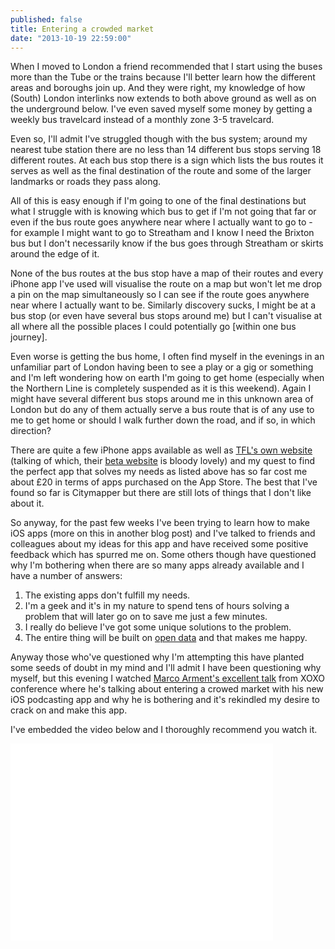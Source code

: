 ```yaml
---
published: false
title: Entering a crowded market
date: "2013-10-19 22:59:00"
---
```


When I moved to London a friend recommended that I start using the buses more than the Tube or the trains because I'll better learn how the different areas and boroughs join up. And they were right, my knowledge of how (South) London interlinks now extends to both above ground as well as on the underground below. I've even saved myself some money by getting a weekly bus travelcard instead of a monthly zone 3-5 travelcard.

Even so, I'll admit I've struggled though with the bus system; around my nearest tube station there are no less than 14 different bus stops serving 18 different routes. At each bus stop there is a sign which lists the bus routes it serves as well as the final destination of the route and some of the larger landmarks or roads they pass along.

All of this is easy enough if I'm going to one of the final destinations but what I struggle with is knowing which bus to get if I'm not going that far or even if the bus route goes anywhere near where I actually want to go to - for example I might want to go to Streatham and I know I need the Brixton bus but I don't necessarily know if the bus goes through Streatham or skirts around the edge of it.

None of the bus routes at the bus stop have a map of their routes and every iPhone app I've used will visualise the route on a map but won't let me drop a pin on the map simultaneously so I can see if the route goes anywhere near where I actually want to be. Similarly discovery sucks, I might be at a bus stop (or even have several bus stops around me) but I can't visualise at all where all the possible places I could potentially go [within one bus journey].

Even worse is getting the bus home, I often find myself in the evenings in an unfamiliar part of London having been to see a play or a gig or something and I'm left wondering how on earth I'm going to get home (especially when the Northern Line is completely suspended as it is this weekend). Again I might have several different bus stops around me in this unknown area of London but do any of them actually serve a bus route that is of any use to me to get home or should I walk further down the road, and if so, in which direction?

There are quite a few iPhone apps available as well as [TFL's own website](http://tfl.gov.uk) (talking of which, their [beta website](http://beta.tfl.gov.uk) is bloody lovely) and my quest to find the perfect app that solves my needs as listed above has so far cost me about £20 in terms of apps purchased on the App Store. The best that I've found so far is Citymapper but there are still lots of things that I don't like about it.

So anyway, for the past few weeks I've been trying to learn how to make iOS apps (more on this in another blog post) and I've talked to friends and colleagues about my ideas for this app and have received some positive feedback which has spurred me on. Some others though have questioned why I'm bothering when there are so many apps already available and I have a number of answers:

1. The existing apps don't fulfill my needs.
2. I'm a geek and it's in my nature to spend tens of hours solving a problem that will later go on to save me just a few minutes.
3. I really do believe I've got some unique solutions to the problem.
4. The entire thing will be built on [open data](http://data.tfl.gov.uk) and that makes me happy.

Anyway those who've questioned why I'm attempting this have planted some seeds of doubt in my mind and I'll admit I have been questioning why myself, but this evening I watched [Marco Arment's excellent talk](http://www.youtube.com/watch?v=D2RoYvcqhgM) from XOXO conference where he's talking about entering a crowed market with his new iOS podcasting app and why he is bothering and it's rekindled my desire to crack on and make this app. 

I've embedded the video below and I thoroughly recommend you watch it.

<iframe width="420" height="315" src="//www.youtube.com/embed/D2RoYvcqhgM" frameborder="0" allowfullscreen></iframe>